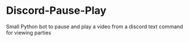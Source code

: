 # Discord-Pause-Play
Small Python bot to pause and play a video from a discord text command for viewing parties
